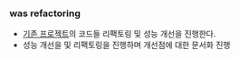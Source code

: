 ### was refactoring

- [기존 프로젝트](https://github.com/O-DI-GA/odiga-was)의 코드들 리팩토링 및 성능 개선을 진행한다.
- 성능 개선을 및 리팩토링을 진행하며 개선점에 대한 문서화 진행
